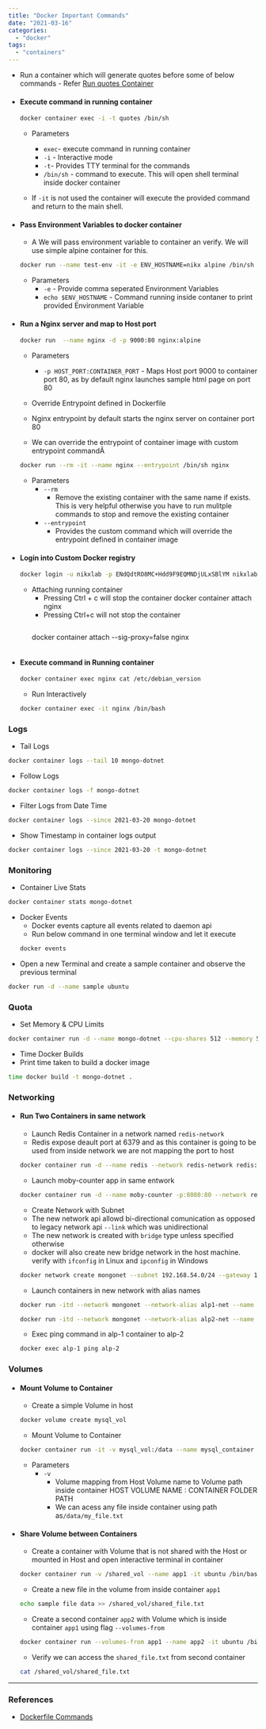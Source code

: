 ```yaml
---
title: "Docker Important Commands"
date: "2021-03-16"
categories: 
  - "docker"
tags: 
  - "containers"
---
```


- Run a container which will generate quotes before some of below commands - Refer [Run quotes Container]()
- #### Execute command in running container
  ```bash
  docker container exec -i -t quotes /bin/sh
  ```
    - Parameters
      - `exec`\- execute command in running container
      - `-i` - Interactive mode
      - `-t`\- Provides TTY terminal for the commands
      - `/bin/sh` - command to execute. This will open shell terminal inside docker container

  - If `-it` is not used the container will execute the provided command and return to the main shell.
- #### Pass Environment Variables to docker container
  - A We will pass environment variable to container an verify. We will use simple alpine container for this.
  ```bash
  docker run --name test-env -it -e ENV_HOSTNAME=nikx alpine /bin/sh / 
  ``` 
    - Parameters
      - `-e` - Provide comma seperated Environment Variables
      - `echo $ENV_HOSTNAME` - Command running inside contaner to print provided Environment Variable

- #### Run a Nginx server and map to Host port
  ```bash
  docker run  --name nginx -d -p 9000:80 nginx:alpine
  ```
    - Parameters
      - `-p HOST_PORT:CONTAINER_PORT` - Maps Host port 9000 to container port 80, as by default nginx launches sample html page on port 80

  - Override Entrypoint defined in Dockerfile
  - Nginx entrypoint by default starts the nginx server on container port 80
  - We can override the entrypoint of container image with custom entrypoint commandÂ 
  ```bash
  docker run --rm -it --name nginx --entrypoint /bin/sh nginx
  ```
    - Parameters
      - `--rm`
          - Remove the existing container with the same name if exists. This is very helpful otherwise you have to run mulitple commands to stop and remove the existing container
      - `--entrypoint`
          - Provides the custom command which will override the entrypoint defined in container image

- #### Login into Custom Docker registry
  ```bash
  docker login -u nikxlab -p ENdQdtRO8MC+Hdd9F9EQMNDjULxSBlYM nikxlab.azurecr.io
  ```
  - Attaching running container
    - Pressing Ctrl + c will stop the container docker container attach nginx 
    - Pressing Ctrl+c will not stop the container 
      ```bash
    docker container attach --sig-proxy=false nginx
    ```
- #### Execute command in Running container
  ```bash
  docker container exec nginx cat /etc/debian_version 
  ```
  - Run Interactively 
  ```bash
  docker container exec -it nginx /bin/bash
  ```				

### Logs
- Tail Logs
```bash
docker container logs --tail 10 mongo-dotnet
```
- Follow Logs
```bash
docker container logs -f mongo-dotnet
```
- Filter Logs from Date Time
```bash
docker container logs --since 2021-03-20 mongo-dotnet
```				
- Show Timestamp in container logs output
```bash
docker container logs --since 2021-03-20 -t mongo-dotnet
```

### Monitoring
- Container Live Stats
```bash
docker container stats mongo-dotnet
```				
- Docker Events
	- Docker events capture all events related to daemon api
	- Run below command in one terminal window and let it execute
	```bash
	docker events
	```
- Open a new Terminal and create a sample container and observe the previous terminal
```bash
docker run -d --name sample ubuntu
```				

### Quota
- Set Memory & CPU Limits
```bash
docker container run -d --name mongo-dotnet --cpu-shares 512 --memory 512M -p 8081:80 mongo-dotnet
```
- Time Docker Builds
- Print time taken to build a docker image
```bash
time docker build -t mongo-dotnet .
```				

### Networking
- #### Run Two Containers in same network
  - Launch Redis Container in a network named `redis-network`
  - Redis expose deault port at 6379 and as this container is going to be used from inside network we are not mapping the port to host
  ```bash
  docker container run -d --name redis --network redis-network redis:alpine
  ```				
  - Launch moby-counter app in same entwork
  ```bash
  docker container run -d --name moby-counter -p:8080:80 --network redis-network russmckendrick/moby-counter
  ```				
  - Create Network with Subnet
  - The new network api allowd bi-directional comunication as opposed to legacy network api `--link` which was unidirectional
  - The new network is created with `bridge` type unless specified otherwise
  - docker will also create new bridge network in the host machine. verify with `ifconfig` in Linux and `ipconfig` in Windows
  ```bash
  docker network create mongonet --subnet 192.168.54.0/24 --gateway 192.168.54.1
  ```
  - Launch containers in new network with alias names
  ```bash
  docker run -itd --network mongonet --network-alias alp1-net --name alp-1 alpine
  ```
  ```bash
  docker run -itd --network mongonet --network-alias alp2-net --name alp-2 alpine
  ```
  - Exec ping command in alp-1 container to alp-2
  ```bash
  docker exec alp-1 ping alp-2
  ```

### Volumes
- #### Mount Volume to Container
  - Create a simple Volume in host
  ```bash
  docker volume create mysql_vol
  ```
  - Mount Volume to Container
  ```bash
  docker container run -it -v mysql_vol:/data --name mysql_container mysql
  ```
    - Parameters
      - `-v`
        - Volume mapping from Host Volume name to Volume path inside container HOST VOLUME NAME : CONTAINER FOLDER PATH
        - We can acess any file inside container using path as`/data/my_file.txt`

- #### Share Volume between Containers
  - Create a container with Volume that is not shared with the Host or mounted in Host and open interactive terminal in container
  ```bash
  docker container run -v /shared_vol --name app1 -it ubuntu /bin/bash
  ```
  - Create a new file in the volume from inside container `app1`
  ```bash
  echo sample file data >> /shared_vol/shared_file.txt
  ```
  - Create a second container `app2` with Volume which is inside container `app1` using flag `--volumes-from`
  ```bash
  docker container run --volumes-from app1 --name app2 -it ubuntu /bin/bash
  ```
  - Verify we can access the `shared_file.txt` from second container
  ```bash
  cat /shared_vol/shared_file.txt
  ```

---

### References
- [Dockerfile Commands](/docker/2021/03/17/understanding-dockerfile/)
